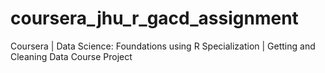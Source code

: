 # coursera_jhu_r_gacd_assignment
Coursera | Data Science: Foundations using R Specialization | Getting and Cleaning Data Course Project
